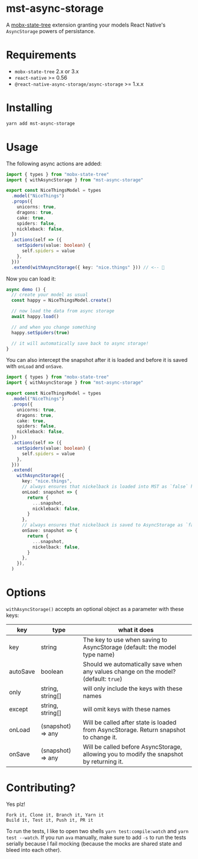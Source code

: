 # mst-async-storage

A [mobx-state-tree](https://github.com/mobxjs/mobx-state-tree) extension granting your models React Native's `AsyncStorage` powers of persistance.

# Requirements

- `mobx-state-tree` 2.x or 3.x
- `react-native` >= 0.56
- `@react-native-async-storage/async-storage` >= 1.x.x

# Installing

```sh
yarn add mst-async-storage
```

# Usage

The following async actions are added:

```ts
import { types } from "mobx-state-tree"
import { withAsyncStorage } from "mst-async-storage"

export const NiceThingsModel = types
  .model("NiceThings")
  .props({
    unicorns: true,
    dragons: true,
    cake: true,
    spiders: false,
    nickleback: false,
  })
  .actions(self => ({
    setSpiders(value: boolean) {
      self.spiders = value
    },
  }))
  .extend(withAsyncStorage({ key: "nice.things" })) // <-- 🎉
```

Now you can load it:

```js
async demo () {
  // create your model as usual
  const happy = NiceThingsModel.create()

  // now load the data from async storage
  await happy.load()

  // and when you change something
  happy.setSpiders(true)

  // it will automatically save back to async storage!
}
```

You can also intercept the snapshot after it is loaded and before it is saved with `onLoad` and `onSave`.

```ts
import { types } from "mobx-state-tree"
import { withAsyncStorage } from "mst-async-storage"

export const NiceThingsModel = types
  .model("NiceThings")
  .props({
    unicorns: true,
    dragons: true,
    cake: true,
    spiders: false,
    nickleback: false,
  })
  .actions(self => ({
    setSpiders(value: boolean) {
      self.spiders = value
    },
  }))
  .extend(
    withAsyncStorage({
      key: "nice.things",
      // always ensures that nickelback is loaded into MST as `false` here
      onLoad: snapshot => {
        return {
          ...snapshot,
          nickleback: false,
        }
      },
      // always ensures that nickelback is saved to AsyncStorage as `false` here
      onSave: snapshot => {
        return {
          ...snapshot,
          nickelback: false,
        }
      },
    }),
  )
```

# Options

`withAsyncStorage()` accepts an optional object as a parameter with these keys:

| key      | type              | what it does                                                                             |
| -------- | ----------------- | ---------------------------------------------------------------------------------------- |
| key      | string            | The key to use when saving to AsyncStorage (default: the model type name)                |
| autoSave | boolean           | Should we automatically save when any values change on the model? (default: `true`)      |
| only     | string, string[]  | will only include the keys with these names                                              |
| except   | string, string[]  | will omit keys with these names                                                          |
| onLoad   | (snapshot) => any | Will be called after state is loaded from AsyncStorage. Return snapshot to change it.    |
| onSave   | (snapshot) => any | Will be called before AsyncStorage, allowing you to modify the snapshot by returning it. |

# Contributing?

Yes plz!

```
Fork it, Clone it, Branch it, Yarn it
Build it, Test it, Push it, PR it
```

To run the tests, I like to open two shells `yarn test:compile:watch` and `yarn test --watch`. If you run `ava` manually, make sure to add `-s` to run the tests serially because I fail mocking (because the mocks are shared state and bleed into each other).
